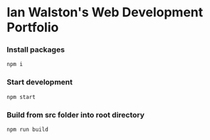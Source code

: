 # Ian Walston's Web Development Portfolio

### Install packages

`npm i`

### Start development

`npm start`

### Build from src folder into root directory

`npm run build`